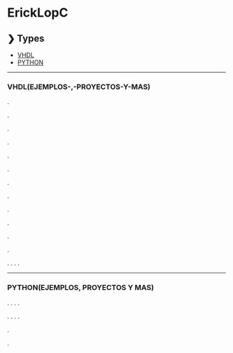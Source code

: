 # ErickLopC


## ❯ Types

* [VHDL](#EJEMPLOS-,-PROYECTOS-Y-MAS)
* [PYTHON](#EJEMPLOS-PROYECTOS-Y-MAS)

***
### VHDL(EJEMPLOS-,-PROYECTOS-Y-MAS)
.

.

.

.

.

.

.

.

.

.

.

.

.
.
.
.
***
### PYTHON(EJEMPLOS, PROYECTOS Y MAS)


.
.
.
.

.
.
.
.

.


.
